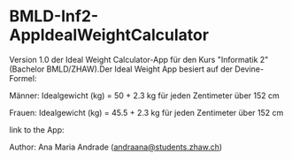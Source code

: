 # BMLD-Inf2-AppIdealWeightCalculator

Version 1.0 der Ideal Weight Calculator-App für den Kurs "Informatik 2" (Bachelor BMLD/ZHAW).Der Ideal Weight App besiert auf der Devine-Formel: 

Männer: Idealgewicht (kg) = 50 + 2.3 kg für jeden Zentimeter über 152 cm

Frauen: Idealgewicht (kg) = 45.5 + 2.3 kg für jeden Zentimeter über 152 cm

link to the App: 

Author:
Ana Maria Andrade (andraana@students.zhaw.ch)
